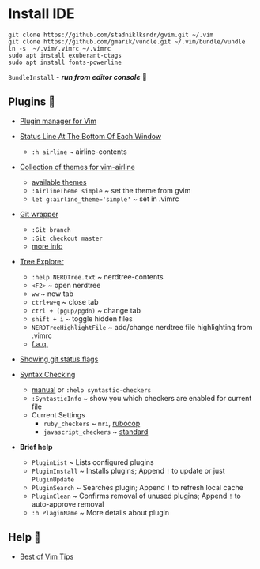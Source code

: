 # Install IDE
```
git clone https://github.com/stadniklksndr/gvim.git ~/.vim
git clone https://github.com/gmarik/vundle.git ~/.vim/bundle/vundle
ln -s  ~/.vim/.vimrc ~/.vimrc
sudo apt install exuberant-ctags
sudo apt install fonts-powerline
```
`BundleInstall` - **_run from editor console_** :feet:

## Plugins :children_crossing:

* [Plugin manager for Vim](https://github.com/VundleVim/Vundle.vim)

* [Status Line At The Bottom Of Each Window](https://github.com/vim-airline/vim-airline)
  * `:h airline` ~ airline-contents

* [Collection of themes for vim-airline](https://github.com/vim-airline/vim-airline-themes)
  * [available themes](https://github.com/vim-airline/vim-airline-themes/tree/master/autoload/airline/themes)
  * `:AirlineTheme simple` ~ set the theme from gvim
  * `let g:airline_theme='simple'` ~ set in .vimrc

* [Git wrapper](https://github.com/tpope/vim-fugitive)
  * `:Git branch`
  * `:Git checkout master`
  * [more info](https://github.com/tpope/vim-fugitive#fugitivevim)

* [Tree Explorer](https://github.com/scrooloose/nerdtree)
  * `:help NERDTree.txt` ~ nerdtree-contents
  * `<F2>` ~ open nerdtree
  * `ww` ~ new tab
  * `ctrl+w+q` ~ close tab
  * `ctrl + (pgup/pgdn)` ~ change tab
  * `shift + i` ~ toggle hidden files
  * `NERDTreeHighlightFile` ~ add/change nerdtree file highlighting from .vimrc
  * [f.a.q.](https://github.com/scrooloose/nerdtree/wiki/F.A.Q.)

* [Showing git status flags](https://github.com/Xuyuanp/nerdtree-git-plugin)

* [Syntax Checking](https://github.com/vim-syntastic/syntastic)
  * [manual](https://github.com/vim-syntastic/syntastic/blob/master/doc/syntastic-checkers.txt) or `:help syntastic-checkers`
  * `:SyntasticInfo` ~ show you which checkers are enabled for current file
  * Current Settings
    * `ruby_checkers` ~ `mri`, [rubocop](https://github.com/bbatsov/rubocop)
    * `javascript_checkers` ~ [standard](https://github.com/feross/standard)

* **Brief help**
  * `PluginList` ~ Lists configured plugins
  * `PluginInstall` ~ Installs plugins; Append `!` to update or just `PluginUpdate`
  * `PluginSearch` ~ Searches plugin; Append `!` to refresh local cache
  * `PluginClean` ~ Confirms removal of unused plugins; Append `!` to auto-approve removal
  * `:h PlaginName` ~ More details about plugin

## Help :flashlight:

  * [Best of Vim Tips](http://zzapper.co.uk/vimtips.html)

